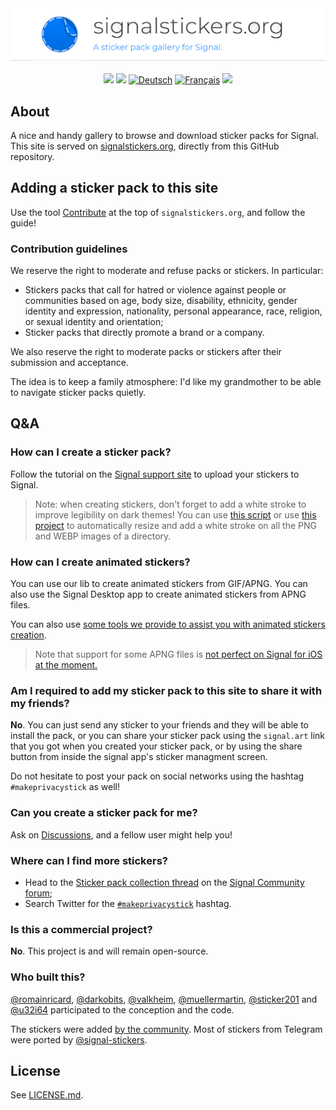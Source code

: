 <a href="https://signalstickers.org" id="top">
  <img src=".github/header_signalstickers_en.png" style="max-width: 100%;" />
</a>

<p align="center">
  <a href="https://github.com/signalstickers/signalstickers/actions?query=workflow%3A%22Continuous+Integration%22"><img src="https://img.shields.io/github/workflow/status/signalstickers/signalstickers/Continuous%20Integration/master"></a>
  <a href="https://github.com/signalstickers/signalstickers/graphs/contributors"><img src="https://img.shields.io/github/contributors/signalstickers/signalstickers"></a>
  <a href="README.de.md"><img src="http://bit.ly/3bljOI0" alt="Deutsch"></a>
  <a href="README.fr.md"><img src="https://bit.ly/31xkO7h" alt="Français"></a>
  <a href="https://twitter.com/signalstickers"><img src="https://img.shields.io/twitter/follow/signalstickers?label=Feed&style=social"></a>
</p>

## About

A nice and handy gallery to browse and download sticker packs for Signal.
This site is served on [signalstickers.org](https://signalstickers.org),
directly from this GitHub repository.

## Adding a sticker pack to this site

Use the tool [Contribute](https://signalstickers.org/contribute) at the top of
`signalstickers.org`, and follow the guide!

### Contribution guidelines

We reserve the right to moderate and refuse packs or stickers. In particular:

- Stickers packs that call for hatred or violence against people or communities
  based on age, body size, disability, ethnicity, gender identity and
  expression, nationality, personal appearance, race, religion, or sexual
  identity and orientation;
- Sticker packs that directly promote a brand or a company.

We also reserve the right to moderate packs or stickers after their submission
and acceptance.

The idea is to keep a family atmosphere: I'd like my grandmother to be able to
navigate sticker packs quietly.

## Q&A

### How can I create a sticker pack?

Follow the tutorial on the [Signal support site](https://support.signal.org/hc/articles/360031836512-Stickers#h_c2a0a45b-862f-4d12-9ab1-d9a6844062ca)
to upload your stickers to Signal.

> Note: when creating stickers, don't forget to add a white stroke to improve
> legibility on dark themes! You can use [this script](https://github.com/signalstickers/stickers-scripts/blob/master/add_border.sh)
> or use [this project](https://framagit.org/luc/stickerify-for-signal)
> to automatically resize and add a white stroke on all the PNG and WEBP images
> of a directory.

### How can I create animated stickers?

You can use our lib to create animated stickers from GIF/APNG. You can also use
the Signal Desktop app to create animated stickers from APNG files.

You can also use [some tools we provide to assist you with animated stickers creation](https://github.com/signalstickers/stickers-scripts).

> Note that support for some APNG files is [not perfect on Signal for iOS at the moment.](https://github.com/signalapp/Signal-iOS/issues/4611)

### Am I required to add my sticker pack to this site to share it with my friends?

**No**. You can just send any sticker to your friends and they will be able to
install the pack, or you can share your sticker pack using the `signal.art` link
that you got when you created your sticker pack, or by using the share button
from inside the signal app's sticker managment screen.

Do not hesitate to post your pack on social networks using the hashtag
`#makeprivacystick` as well!

### Can you create a sticker pack for me?

Ask on [Discussions](https://github.com/signalstickers/signalstickers/discussions), and a fellow user might help you!

### Where can I find more stickers?

- Head to the [Sticker pack collection
  thread](https://community.signalusers.org/t/sticker-pack-collection-thread-makeprivacystick/10650)
  on the [Signal Community forum](https://community.signalusers.org);
- Search Twitter for the
  [`#makeprivacystick`](https://twitter.com/hashtag/makeprivacystick) hashtag.

### Is this a commercial project?

**No**. This project is and will remain open-source.

### Who built this?

[@romainricard](https://github.com/romainricard),
[@darkobits](https://github.com/darkobits),
[@valkheim](https://github.com/valkheim),
[@muellermartin](https://github.com/muellermartin),
[@sticker201](https://github.com/sticker201) and
[@u32i64](https://github.com/u32i64) participated to the conception and the
code.

The stickers were added [by the community](https://github.com/signalstickers/signalstickers/graphs/contributors).
Most of stickers from Telegram were ported by [@signal-stickers](https://github.com/signal-stickers).

## License

See [LICENSE.md](LICENSE.md).
